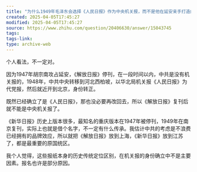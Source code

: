 ```yaml
---
title: "为什么1949年毛泽东会选择《人民日报》作为中央机关报，而不是他在延安亲手打造的《解放日报》？"
created: 2025-04-05T17:45:27
modified: 2025-04-05T17:45:27
source: https://www.zhihu.com/question/20406630/answer/15043745
tags:
tags-link:
type: archive-web
---
```

个人看法，不一定对。

因为1947年胡宗南攻占延安，《解放日报》停刊，在一段时间以内，中共是没有机关报的，1948年，中共中央转移到河北西柏坡，以华北局机关报《人民日报》为代党报，然后就近开到北京，身份转正。

既然已经确立了是《人民日报》，那也没必要再改回去，所以《解放日报》复刊后就不能是中央机关报了。

《新华日报》历史上版本很多，最知名的重庆版本在1947年被停刊，1949年在南京复刊，实际上也就是借个名字，不一定有什么传承。我估计中共的考虑是不浪费已经拥有的品牌效应，所以就把《解放日报》放到上海，《新华日报》放到江苏了，都是最重要的原国统区。

我个人觉得，这些报纸本身的历史传统定位区别，在机关报的身份确立中不是主要因素。报名也许是部分原因。